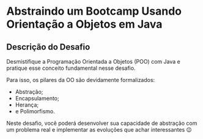 # Abstraindo um Bootcamp Usando Orientação a Objetos em Java

## Descrição do Desafio

Desmistifique a Programação Orientada a Objetos (POO) com Java e pratique esse conceito fundamental nesse desafio.

Para isso, os pilares da OO são devidamente formalizados:
- Abstração;
- Encapsulamento;
- Herança;
- e Polimorfismo.

Neste desafio, você poderá desenvolver sua capacidade de abstração com um problema real e implementar as evoluções que achar interessantes 😉
